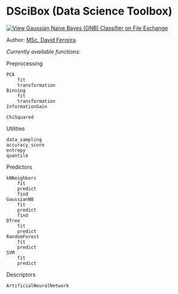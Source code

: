 # DSciBox (Data Science Toolbox)

[![View Gaussian Naive Bayes (GNB) Classifier on File Exchange](https://www.mathworks.com/matlabcentral/images/matlab-file-exchange.svg)](https://www.mathworks.com/matlabcentral/fileexchange/76355-gaussian-naive-bayes-gnb-classifier)

Author: [MSc. David Ferreira](http://lattes.cnpq.br/3863655668683045)

*Currently available functions:*

Preprocessing
        
    PCA
        fit
        transformation
    Binning
        fit
        transformation
    InformationGain
        
    ChiSquared

Utilities

    data_sampling 
    accuracy_score  
    entropy 
    quantile
        
Predictors

    kNNeighbors
        fit
        predict
        find
    GaussianNB
        fit
        predict
        find
    DTree
        fit
        predict
    RandomForest
        fit
        predict
    SVM
        fit
        predict

Descriptors

    ArtificialNeuralNetwork
